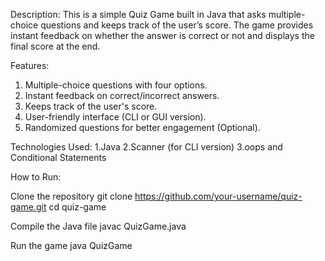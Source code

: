 Description:
This is a simple Quiz Game built in Java that asks multiple-choice questions and keeps track of the user’s score. The game provides instant feedback on whether the answer is correct or not and displays the final score at the end.

Features:
1. Multiple-choice questions with four options.
2. Instant feedback on correct/incorrect answers.
3. Keeps track of the user's score.
4. User-friendly interface (CLI or GUI version).
5. Randomized questions for better engagement (Optional).

Technologies Used:
1.Java
2.Scanner (for CLI version)
3.oops and Conditional Statements

How to Run:

Clone the repository
git clone https://github.com/your-username/quiz-game.git
cd quiz-game

Compile the Java file
javac QuizGame.java

Run the game
java QuizGame